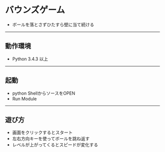 # バウンズゲーム

* ボールを落とさずひたすら壁に当て続ける

----------------------------------------
## 動作環境

* Python 3.4.3 以上

----------------------------------------
## 起動

* python ShellからソースをOPEN
* Run Module

----------------------------------------
## 遊び方

* 画面をクリックするとスタート
* 左右方向キーを使ってボールを跳ね返す
* レベルが上がってくるとスピードが変化する


